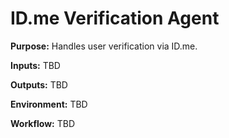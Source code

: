 # ID.me Verification Agent

**Purpose:** Handles user verification via ID.me.

**Inputs:** TBD

**Outputs:** TBD

**Environment:** TBD

**Workflow:** TBD
